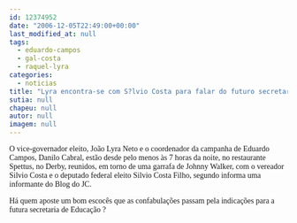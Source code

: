 ```yaml
---
id: 12374952
date: "2006-12-05T22:49:00+00:00"
last_modified_at: null
tags:
  - eduardo-campos
  - gal-costa
  - raquel-lyra
categories:
  - noticias
title: "Lyra encontra-se com S?lvio Costa para falar do futuro secretariado de Eduardo Campos"
sutia: null
chapeu: null
autor: null
imagem: null
---
```

<p><P><FONT face=Verdana>O vice-governador eleito, João Lyra Neto e o coordenador da campanha de Eduardo Campos, Danilo Cabral, estão desde pelo menos às 7 horas da noite, no restaurante Spettus, no Derby, reunidos, em torno de uma garrafa de Johnny Walker, com o vereador Silvio Costa e o deputado federal eleito Silvio Costa Filho, segundo informa uma informante do Blog do JC.</FONT></P></p>
<p><P><FONT face=Verdana>Há quem aposte um bom escocês que as confabulações passam pela indicações para a futura secretaria de Educação ?</FONT></P> </p>
